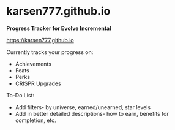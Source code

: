# karsen777.github.io
**Progress Tracker for Evolve Incremental**

<https://karsen777.github.io>

Currently tracks your progress on:
+ Achievements
+ Feats
+ Perks
+ CRISPR Upgrades

To-Do List:
+ Add filters- by universe, earned/unearned, star levels
+ Add in better detailed descriptions- how to earn, benefits for completion, etc.